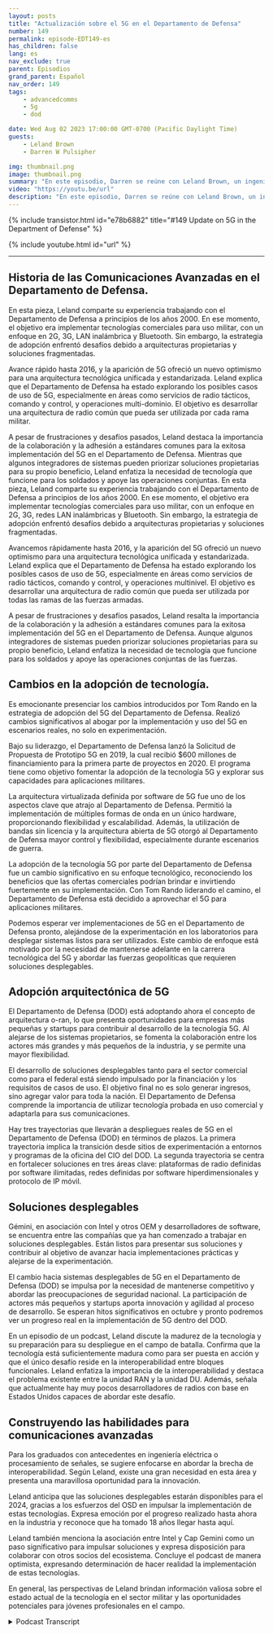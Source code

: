 ```yaml
---
layout: posts
title: "Actualización sobre el 5G en el Departamento de Defensa"
number: 149
permalink: episode-EDT149-es
has_children: false
lang: es
nav_exclude: true
parent: Episodios
grand_parent: Español
nav_order: 149
tags:
    - advancedcomms
    - 5g
    - dod

date: Wed Aug 02 2023 17:00:00 GMT-0700 (Pacific Daylight Time)
guests:
    - Leland Brown
    - Darren W Pulsipher

img: thumbnail.png
image: thumbnail.png
summary: "En este episodio, Darren se reúne con Leland Brown, un ingeniero principal en Capgemini y un invitado previo en el programa, para discutir los próximos avances de la tecnología 5G en el Departamento de Defensa de Estados Unidos."
video: "https://youtu.be/url"
description: "En este episodio, Darren se reúne con Leland Brown, un ingeniero principal en Capgemini y un invitado previo en el programa, para discutir los próximos avances de la tecnología 5G en el Departamento de Defensa de Estados Unidos."
---
```


<div>
{% include transistor.html id="e78b6882" title="#149 Update on 5G in the Department of Defense" %}

{% include youtube.html id="url" %}
</div>

---

## Historia de las Comunicaciones Avanzadas en el Departamento de Defensa.

En esta pieza, Leland comparte su experiencia trabajando con el Departamento de Defensa a principios de los años 2000. En ese momento, el objetivo era implementar tecnologías comerciales para uso militar, con un enfoque en 2G, 3G, LAN inalámbrica y Bluetooth. Sin embargo, la estrategia de adopción enfrentó desafíos debido a arquitecturas propietarias y soluciones fragmentadas.

Avance rápido hasta 2016, y la aparición de 5G ofreció un nuevo optimismo para una arquitectura tecnológica unificada y estandarizada. Leland explica que el Departamento de Defensa ha estado explorando los posibles casos de uso de 5G, especialmente en áreas como servicios de radio tácticos, comando y control, y operaciones multi-dominio. El objetivo es desarrollar una arquitectura de radio común que pueda ser utilizada por cada rama militar.

A pesar de frustraciones y desafíos pasados, Leland destaca la importancia de la colaboración y la adhesión a estándares comunes para la exitosa implementación del 5G en el Departamento de Defensa. Mientras que algunos integradores de sistemas pueden priorizar soluciones propietarias para su propio beneficio, Leland enfatiza la necesidad de tecnología que funcione para los soldados y apoye las operaciones conjuntas. En esta pieza, Leland comparte su experiencia trabajando con el Departamento de Defensa a principios de los años 2000. En ese momento, el objetivo era implementar tecnologías comerciales para uso militar, con un enfoque en 2G, 3G, redes LAN inalámbricas y Bluetooth. Sin embargo, la estrategia de adopción enfrentó desafíos debido a arquitecturas propietarias y soluciones fragmentadas.

Avancemos rápidamente hasta 2016, y la aparición del 5G ofreció un nuevo optimismo para una arquitectura tecnológica unificada y estandarizada. Leland explica que el Departamento de Defensa ha estado explorando los posibles casos de uso de 5G, especialmente en áreas como servicios de radio tácticos, comando y control, y operaciones multinivel. El objetivo es desarrollar una arquitectura de radio común que pueda ser utilizada por todas las ramas de las fuerzas armadas.

A pesar de frustraciones y desafíos pasados, Leland resalta la importancia de la colaboración y la adhesión a estándares comunes para la exitosa implementación del 5G en el Departamento de Defensa. Aunque algunos integradores de sistemas pueden priorizar soluciones propietarias para su propio beneficio, Leland enfatiza la necesidad de tecnología que funcione para los soldados y apoye las operaciones conjuntas de las fuerzas.

## Cambios en la adopción de tecnología.

Es emocionante presenciar los cambios introducidos por Tom Rando en la estrategia de adopción del 5G del Departamento de Defensa. Realizó cambios significativos al abogar por la implementación y uso del 5G en escenarios reales, no solo en experimentación.

Bajo su liderazgo, el Departamento de Defensa lanzó la Solicitud de Propuesta de Prototipo 5G en 2019, la cual recibió $600 millones de financiamiento para la primera parte de proyectos en 2020. El programa tiene como objetivo fomentar la adopción de la tecnología 5G y explorar sus capacidades para aplicaciones militares.

La arquitectura virtualizada definida por software de 5G fue uno de los aspectos clave que atrajo al Departamento de Defensa. Permitió la implementación de múltiples formas de onda en un único hardware, proporcionando flexibilidad y escalabilidad. Además, la utilización de bandas sin licencia y la arquitectura abierta de 5G otorgó al Departamento de Defensa mayor control y flexibilidad, especialmente durante escenarios de guerra.

La adopción de la tecnología 5G por parte del Departamento de Defensa fue un cambio significativo en su enfoque tecnológico, reconociendo los beneficios que las ofertas comerciales podrían brindar e invirtiendo fuertemente en su implementación. Con Tom Rando liderando el camino, el Departamento de Defensa está decidido a aprovechar el 5G para aplicaciones militares.

Podemos esperar ver implementaciones de 5G en el Departamento de Defensa pronto, alejándose de la experimentación en los laboratorios para desplegar sistemas listos para ser utilizados. Este cambio de enfoque está motivado por la necesidad de mantenerse adelante en la carrera tecnológica del 5G y abordar las fuerzas geopolíticas que requieren soluciones desplegables.

## Adopción arquitectónica de 5G

El Departamento de Defensa (DOD) está adoptando ahora el concepto de arquitectura o-ran, lo que presenta oportunidades para empresas más pequeñas y startups para contribuir al desarrollo de la tecnología 5G. Al alejarse de los sistemas propietarios, se fomenta la colaboración entre los actores más grandes y más pequeños de la industria, y se permite una mayor flexibilidad.

El desarrollo de soluciones desplegables tanto para el sector comercial como para el federal está siendo impulsado por la financiación y los requisitos de casos de uso. El objetivo final no es solo generar ingresos, sino agregar valor para toda la nación. El Departamento de Defensa comprende la importancia de utilizar tecnología probada en uso comercial y adaptarla para sus comunicaciones.

Hay tres trayectorias que llevarán a despliegues reales de 5G en el Departamento de Defensa (DOD) en términos de plazos. La primera trayectoria implica la transición desde sitios de experimentación a entornos y programas de la oficina del CIO del DOD. La segunda trayectoria se centra en fortalecer soluciones en tres áreas clave: plataformas de radio definidas por software ilimitadas, redes definidas por software hiperdimensionales y protocolo de IP móvil.

## Soluciones desplegables

Gémini, en asociación con Intel y otros OEM y desarrolladores de software, se encuentra entre las compañías que ya han comenzado a trabajar en soluciones desplegables. Están listos para presentar sus soluciones y contribuir al objetivo de avanzar hacia implementaciones prácticas y alejarse de la experimentación.

El cambio hacia sistemas desplegables de 5G en el Departamento de Defensa (DOD) se impulsa por la necesidad de mantenerse competitivo y abordar las preocupaciones de seguridad nacional. La participación de actores más pequeños y startups aporta innovación y agilidad al proceso de desarrollo. Se esperan hitos significativos en octubre y pronto podremos ver un progreso real en la implementación de 5G dentro del DOD.

En un episodio de un podcast, Leland discute la madurez de la tecnología y su preparación para su despliegue en el campo de batalla. Confirma que la tecnología está suficientemente madura como para ser puesta en acción y que el único desafío reside en la interoperabilidad entre bloques funcionales. Leland enfatiza la importancia de la interoperabilidad y destaca el problema existente entre la unidad RAN y la unidad DU. Además, señala que actualmente hay muy pocos desarrolladores de radios con base en Estados Unidos capaces de abordar este desafío.

## Construyendo las habilidades para comunicaciones avanzadas

Para los graduados con antecedentes en ingeniería eléctrica o procesamiento de señales, se sugiere enfocarse en abordar la brecha de interoperabilidad. Según Leland, existe una gran necesidad en esta área y presenta una maravillosa oportunidad para la innovación.

Leland anticipa que las soluciones desplegables estarán disponibles para el 2024, gracias a los esfuerzos del OSD en impulsar la implementación de estas tecnologías. Expresa emoción por el progreso realizado hasta ahora en la industria y reconoce que ha tomado 18 años llegar hasta aquí.

Leland también menciona la asociación entre Intel y Cap Gemini como un paso significativo para impulsar soluciones y expresa disposición para colaborar con otros socios del ecosistema. Concluye el podcast de manera optimista, expresando determinación de hacer realidad la implementación de estas tecnologías.

En general, las perspectivas de Leland brindan información valiosa sobre el estado actual de la tecnología en el sector militar y las oportunidades potenciales para jóvenes profesionales en el campo.



<details>
<summary> Podcast Transcript </summary>

<p></p>

</details>
